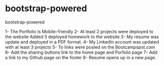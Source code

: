# bootstrap-powered
bootstrap-powered
 
1- The Portfolio is Mobile-friendly 
2- At least 2 projects were deployed to the website
   Added 5 deployed homework to the website
3- My resume was update and deployed in a PDF format.
4- My LinkedIn account was updated with at least 3 projects
5- To links were posted on the Bootcampspot.com
6- Add the sharing buttons link to the home page and Porfolio page
7- Add a link to my Github page on the footer
8- Resume opens up in a new page.

 
